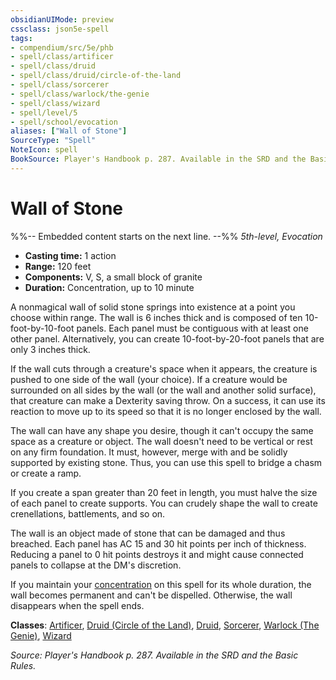```yaml
---
obsidianUIMode: preview
cssclass: json5e-spell
tags:
- compendium/src/5e/phb
- spell/class/artificer
- spell/class/druid
- spell/class/druid/circle-of-the-land
- spell/class/sorcerer
- spell/class/warlock/the-genie
- spell/class/wizard
- spell/level/5
- spell/school/evocation
aliases: ["Wall of Stone"]
SourceType: "Spell"
NoteIcon: spell
BookSource: Player's Handbook p. 287. Available in the SRD and the Basic Rules.
---
```

# Wall of Stone
%%-- Embedded content starts on the next line. --%%
*5th-level, Evocation*  

- **Casting time:** 1 action
- **Range:** 120 feet
- **Components:** V, S, a small block of granite
- **Duration:** Concentration, up to 10 minute

A nonmagical wall of solid stone springs into existence at a point you choose within range. The wall is 6 inches thick and is composed of ten 10-foot-by-10-foot panels. Each panel must be contiguous with at least one other panel. Alternatively, you can create 10-foot-by-20-foot panels that are only 3 inches thick.

If the wall cuts through a creature's space when it appears, the creature is pushed to one side of the wall (your choice). If a creature would be surrounded on all sides by the wall (or the wall and another solid surface), that creature can make a Dexterity saving throw. On a success, it can use its reaction to move up to its speed so that it is no longer enclosed by the wall.

The wall can have any shape you desire, though it can't occupy the same space as a creature or object. The wall doesn't need to be vertical or rest on any firm foundation. It must, however, merge with and be solidly supported by existing stone. Thus, you can use this spell to bridge a chasm or create a ramp.

If you create a span greater than 20 feet in length, you must halve the size of each panel to create supports. You can crudely shape the wall to create crenellations, battlements, and so on.

The wall is an object made of stone that can be damaged and thus breached. Each panel has AC 15 and 30 hit points per inch of thickness. Reducing a panel to 0 hit points destroys it and might cause connected panels to collapse at the DM's discretion.

If you maintain your [concentration](/2-Mechanics/CLI/rules/conditions.md#concentration) on this spell for its whole duration, the wall becomes permanent and can't be dispelled. Otherwise, the wall disappears when the spell ends.

**Classes**: [Artificer](/2-Mechanics/CLI/classes/artificer-tce.md), [Druid (Circle of the Land)](/2-Mechanics/CLI/classes/druid-circle-of-the-land.md), [Druid](/2-Mechanics/CLI/classes/druid.md), [Sorcerer](/2-Mechanics/CLI/classes/sorcerer.md), [Warlock (The Genie)](/2-Mechanics/CLI/classes/warlock-the-genie-tce.md), [Wizard](/2-Mechanics/CLI/classes/wizard.md)

*Source: Player's Handbook p. 287. Available in the SRD and the Basic Rules.*